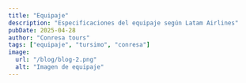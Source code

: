 ```yaml
---
title: "Equipaje"
description: "Especificaciones del equipaje según Latam Airlines"
pubDate: 2025-04-28
author: "Conresa tours"
tags: ["equipaje", "tursimo", "conresa"]
image:
  url: "/blog/blog-2.png"
  alt: "Imagen de equipaje"
---
```

